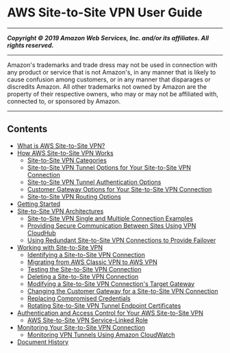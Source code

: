 # AWS Site-to-Site VPN User Guide

-----
*****Copyright &copy; 2019 Amazon Web Services, Inc. and/or its affiliates. All rights reserved.*****

-----
Amazon's trademarks and trade dress may not be used in 
     connection with any product or service that is not Amazon's, 
     in any manner that is likely to cause confusion among customers, 
     or in any manner that disparages or discredits Amazon. All other 
     trademarks not owned by Amazon are the property of their respective
     owners, who may or may not be affiliated with, connected to, or 
     sponsored by Amazon.

-----
## Contents
+ [What is AWS Site-to-Site VPN?](VPC_VPN.md)
+ [How AWS Site-to-Site VPN Works](how_it_works.md)
   + [Site-to-Site VPN Categories](vpn-categories.md)
   + [Site-to-Site VPN Tunnel Options for Your Site-to-Site VPN Connection](VPNTunnels.md)
   + [Site-to-Site VPN Tunnel Authentication Options](vpn-tunnel-authentication-options.md)
   + [Customer Gateway Options for Your Site-to-Site VPN Connection](cgw-options.md)
   + [Site-to-Site VPN Routing Options](VPNRoutingTypes.md)
+ [Getting Started](SetUpVPNConnections.md)
+ [Site-to-Site VPN Architectures](site-site-architechtures.md)
   + [Site-to-Site VPN Single and Multiple Connection Examples](Examples.md)
   + [Providing Secure Communication Between Sites Using VPN CloudHub](VPN_CloudHub.md)
   + [Using Redundant Site-to-Site VPN Connections to Provide Failover](VPNConnections.md)
+ [Working with Site-to-Site VPN](working-with-site-site.md)
   + [Identifying a Site-to-Site VPN Connection](identify-vpn.md)
   + [Migrating from AWS Classic VPN to AWS VPN](aws-vpn-migrate.md)
   + [Testing the Site-to-Site VPN Connection](HowToTestEndToEnd_Linux.md)
   + [Deleting a Site-to-Site VPN Connection](delete-vpn.md)
   + [Modifying a Site-to-Site VPN Connection's Target Gateway](modify-vpn-target.md)
   + [Changing the Customer Gateway for a Site-to-Site VPN Connection](change-vpn-cgw.md)
   + [Replacing Compromised Credentials](CompromisedCredentials.md)
   + [Rotating Site-to-Site VPN Tunnel Endpoint Certificates](roate-vpn-certificate.md)
+ [Authentication and Access Control for Your AWS Site-to-Site VPN](vpn-authentication-access-control.md)
   + [AWS Site-to-Site VPN Service-Linked Role](vpn-service-linked-roles.md)
+ [Monitoring Your Site-to-Site VPN Connection](monitoring-overview-vpn.md)
   + [Monitoring VPN Tunnels Using Amazon CloudWatch](monitoring-cloudwatch-vpn.md)
+ [Document History](WhatsNew.md)